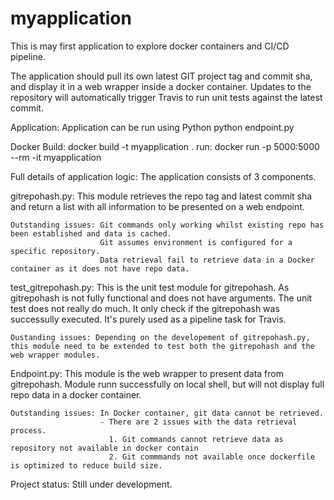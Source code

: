 # myapplication

This is may first application to explore docker containers and CI/CD pipeline.

The application should pull its own latest GIT project tag and commit sha, and display it in a web wrapper inside a docker container.
Updates to the repository will automatically trigger Travis to run unit tests against the latest commit.

Application: 
Application can be run using Python
python endpoint.py

Docker Build:
  docker build -t myapplication .
run:
  docker run -p 5000:5000 --rm -it myapplication


Full details of application logic:
The application consists of 3 components.

gitrepohash.py: This module retrieves the repo tag and latest commit sha and return a list with all information to be presented on a web endpoint.
    
    Outstanding issues: Git commands only working whilst existing repo has been established and data is cached.
                        Git assumes environment is configured for a specific repository.
                        Data retrieval fail to retrieve data in a Docker container as it does not have repo data.
                        

test_gitrepohash.py:  This is the unit test module for gitrepohash.
                      As gitrepohash is not fully functional and does not have arguments. The unit test does not really do much.
                      It only check if the gitrepohash was successully executed. It's purely used as a pipeline task for Travis.
    
    Oustanding issues: Depending on the developement of gitrepohash.py, this module need to be extended to test both the gitrepohash and the web wrapper modules.
    

Endpoint.py:  This module is the web wrapper to present data from gitrepohash.
              Module runn successfully on local shell, but will not display full repo data in a docker container.
              
    Outstanding issues: In Docker container, git data cannot be retrieved. 
                        - There are 2 issues with the data retrieval process.
                          1. Git commands cannot retrieve data as repository not available in docker contain
                          2. Git commmands not available once dockerfile is optimized to reduce build size.
 
 
 Project status: Still under development.
 
